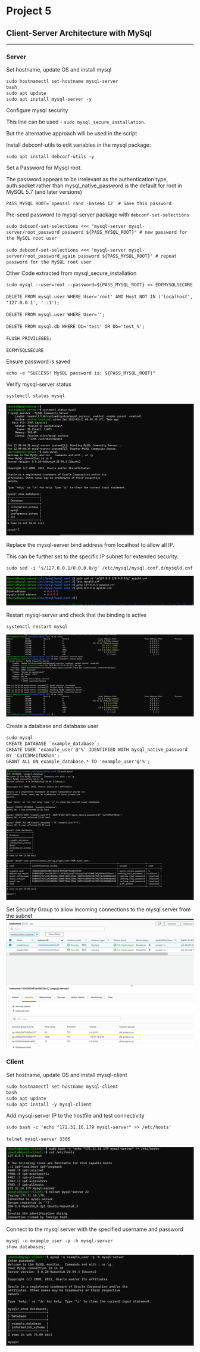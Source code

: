 # Project 5

## Client-Server Architecture with MySql
---
### Server

Set hostname, update OS and install mysql
```
sudo hostnamectl set-hostname mysql-server
bash
sudo apt update
sudo apt install mysql-server -y
```

Configure mysql security

This line can be used - `sudo mysql_secure_installation`.

But the alternative approach will be used in the script

Install debconf-utils to edit variables in the mysql package:
```
sudo apt install debconf-utils -y
```

Set a Password for Mysql root.

The password appears to be irrelevant as the authentication type, auth.socket rather than mysql_native_password is the default for root in MySQL 5.7 (and later versions)

```
PASS_MYSQL_ROOT=`openssl rand -base64 12` # Save this password
```

Pre-seed password to mysql-server package with `debconf-set-selections` 
```
sudo debconf-set-selections <<< "mysql-server mysql-server/root_password password ${PASS_MYSQL_ROOT}" # new password for the MySQL root user

sudo debconf-set-selections <<< "mysql-server mysql-server/root_password_again password ${PASS_MYSQL_ROOT}" # repeat password for the MySQL root user
```
Other Code extracted from mysql_secure_installation
```
sudo mysql --user=root --password=${PASS_MYSQL_ROOT} << EOFMYSQLSECURE

DELETE FROM mysql.user WHERE User='root' AND Host NOT IN ('localhost', '127.0.0.1', '::1');

DELETE FROM mysql.user WHERE User='';

DELETE FROM mysql.db WHERE Db='test' OR Db='test_%';

FLUSH PRIVILEGES;

EOFMYSQLSECURE
```
Ensure password is saved
```
echo -e "SUCCESS! MySQL password is: ${PASS_MYSQL_ROOT}"
```

Verify mysql-server status
```
systemctl status mysql
```
![mysqlserver_status](screenshots/mysqlserver_status.png "mysqlserver_status.png")

Replace the mysql-server bind address from localhost to allow all IP.

This can be further set to the specific IP subnet for extended security.
```
sudo sed -i 's/127.0.0.1/0.0.0.0/g' /etc/mysql/mysql.conf.d/mysqld.cnf
```
![mysqlserver_bind](screenshots/mysqlserver_bind.png "mysqlserver_bind")


Restart mysql-server and check that the binding is active
```
systemctl restart mysql
```
![mysqlserver_listening_port](screenshots/mysqlserver_listening_port.png "mysqlserver_listening_port")

Create a database and database user
```
sudo mysql
CREATE DATABASE `example_database`;
CREATE USER 'example_user'@'%' IDENTIFIED WITH mysql_native_password BY 'CaTChMeIfUKhan';
GRANT ALL ON example_database.* TO 'example_user'@'%';
```
![mysqlserver_createdb_user](screenshots/mysqlserver_createdb_user.png "mysqlserver_createdb_user.png")


Set Security Group to allow incoming connections to the mysql server from the subnet
![mysqlserver_sg.png](screenshots/mysqlserver_sg.png "mysqlserver_sg.png")


### Client
Set hostname, update OS and install mysql-client

```
sudo hostnamectl set-hostname mysql-client 
bash
sudo apt update
sudo apt install -y mysql-client
```

Add mysql-server IP to the hostfile and test connectivity
```
sudo bash -c 'echo "172.31.16.179 mysql-server" >> /etc/hosts'

telnet mysql-server 3306
```
![mysqlclient_verify_host](screenshots/mysqlclient_verify_host.png "mysqlclient_verify_host")

Connect to the mysql server with the specified username and password

```
mysql -u example_user -p -h mysql-server
show databases;
```
![mysqlclient_connect_to_db](screenshots/mysqlclient_connect_to_db.png "mysqlclient_connect_to_db.png")

